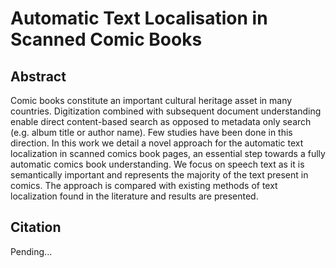 Automatic Text Localisation in Scanned Comic Books
===============================================
   
Abstract
------------------------------------------------
Comic books constitute an important cultural heritage asset in many countries. Digitization combined with subsequent document understanding enable direct content-based search as opposed to metadata only search (e.g. album title or author name). Few studies have been done in this direction. In this work we detail a novel approach for the automatic text localization in scanned comics book pages, an essential step towards a fully automatic comics book understanding. We focus on speech text as it is semantically important and represents the majority of the text present in comics. The approach is compared with existing methods of text localization found in the literature and results are presented.


Citation
-------------------------------------------------
Pending...



